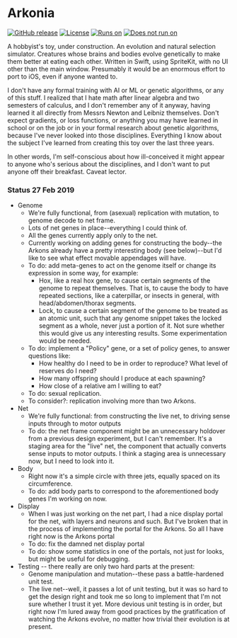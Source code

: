 # Arkonia
[![GitHub release](https://img.shields.io/github/release-pre/SaganRitual/Arkonia.svg?style=plastic)](https://github.com/SaganRitual/Arkonia/tree/v0.1)
[![License](https://img.shields.io/github/license/SaganRitual/Arkonia.svg?style=plastic)](https://github.com/SaganRitual/Arkonia/blob/dev/LICENSE)
[![Runs on](https://img.shields.io/badge/Platform-macOS%20only-blue.svg?style=plastic)](https://www.apple.com/macos/)
[![Does not run on](https://img.shields.io/badge/Platform-not%20iOS-red.svg?style=plastic)](https://www.urbandictionary.com/define.php?term=SOL)

A hobbyist's toy, under construction. An evolution and natural selection simulator.
Creatures whose brains and bodies evolve genetically to make them better at eating each other.
Written in Swift, using SpriteKit, with no UI other than the main window. Presumably it would
be an enormous effort to port to iOS, even if anyone wanted to.

I don't have any formal training with AI or ML or genetic algorithms, or any of this
stuff. I realized that I hate math after linear algebra and two semesters of calculus,
and I don't remember any of it anyway, having learned it all directly from Messrs Newton and
Leibniz themselves. Don't expect gradients, or loss functions, or anything you may have learned in school
or on the job or in your formal research about genetic algorithms, because I've never
looked into those disciplines. Everything I know about the subject I've learned from
creating this toy over the last three years.

In other words, I'm self-conscious about how ill-conceived it might appear to anyone who's
serious about the disciplines, and I don't want to put anyone off their breakfast. Caveat lector.

### Status 27 Feb 2019
* Genome
  * We're fully functional, from (asexual) replication with mutation, to genome decode to net frame.
  * Lots of net genes in place--everything I could think of.
  * All the genes currently apply only to the net.
  * Currently working on adding genes for constructing the body--the Arkons already have a pretty interesting
  body (see below)--but I'd like to see what effect movable appendages will have.
  * To do: add meta-genes to act on the genome itself or change its expression in some way, for example:
    * Hox, like a real hox gene, to cause certain segments of the genome to repeat themselves.
    That is, to cause the body to have repeated sections, like a caterpillar, or insects in
    general, with head/abdomen/thorax segments.
    * Lock, to cause a certain segment of the genome to be treated as an atomic unit, such that
    any genome snippet takes the locked segment as a whole, never just a portion of it. Not sure
    whether this would give us any interesting results. Some experimentation would be needed.
  * To do: implement a "Policy" gene, or a set of policy genes, to answer questions like:
      * How healthy do I need to be in order to reproduce? What level of reserves do I need?
      * How many offspring should I produce at each spawning?
      * How close of a relative am I willing to eat?
  * To do: sexual replication.
  * To consider?: replication involving more than two Arkons.
* Net
  * We're fully functional: from constructing the live net, to driving sense inputs through to motor outputs
  * To do: the net frame component might be an unnecessary holdover from a previous design experiment,
  but I can't remember. It's a staging area for the "live" net, the component that actually
  converts sense inputs to motor outputs. I think a staging area is unnecessary now, but I
  need to look into it.
* Body
  * Right now it's a simple circle with three jets, equally spaced on its circumference.
  * To do: add body parts to correspond to the aforementioned body genes I'm working on now.
* Display
  * When I was just working on the net part, I had a nice display portal for the net, with layers and
  neurons and such. But I've broken that in the process of implementing the portal for the Arkons.
  So all I have right now is the Arkons portal
  * To do: fix the damned net display portal
  * To do: show some statistics in one of the portals, not just for looks, but might be useful for debugging.
* Testing -- there really are only two hard parts at the present:
  * Genome manipulation and mutation--these pass a battle-hardened unit test.
  * The live net--well, it passes a lot of unit testing, but it was so hard to get the design right and took
  me so long to implement that I'm not sure whether I trust it yet. More devious unit testing is in order,
  but right now I'm lured away from good practices by the gratification of watching the Arkons evolve, no matter
  how trivial their evolution is at present.
